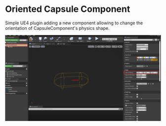 # Oriented Capsule Component
Simple UE4 plugin adding a new component allowing to change the orientation of CapsuleComponent's physics shape.

![Oriented Capsule Component ](Screenshot.png)
